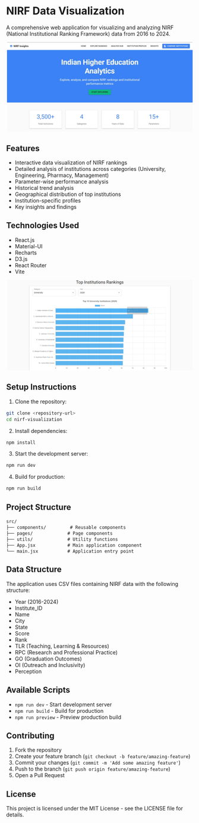# NIRF Data Visualization

A comprehensive web application for visualizing and analyzing NIRF (National Institutional Ranking Framework) data from 2016 to 2024.
<p align="center">
  <img src="image/main_page.jpg" width="500" alt="Insights Visualization">
</p>


## Features

- Interactive data visualization of NIRF rankings
- Detailed analysis of institutions across categories (University, Engineering, Pharmacy, Management)
- Parameter-wise performance analysis
- Historical trend analysis
- Geographical distribution of top institutions
- Institution-specific profiles
- Key insights and findings

## Technologies Used

- React.js
- Material-UI
- Recharts
- D3.js
- React Router
- Vite

<p align="center">
  <img src="image/top_institution_ranking.jpg" width="500" alt="Insights Visualization">
</p>


## Setup Instructions

1. Clone the repository:
```bash
git clone <repository-url>
cd nirf-visualization
```

2. Install dependencies:
```bash
npm install
```

3. Start the development server:
```bash
npm run dev
```

4. Build for production:
```bash
npm run build
```

## Project Structure

```
src/
├── components/         # Reusable components
├── pages/             # Page components
├── utils/             # Utility functions
├── App.jsx            # Main application component
└── main.jsx           # Application entry point
```

## Data Structure

The application uses CSV files containing NIRF data with the following structure:
- Year (2016-2024)
- Institute_ID
- Name
- City
- State
- Score
- Rank
- TLR (Teaching, Learning & Resources)
- RPC (Research and Professional Practice)
- GO (Graduation Outcomes)
- OI (Outreach and Inclusivity)
- Perception

## Available Scripts

- `npm run dev` - Start development server
- `npm run build` - Build for production
- `npm run preview` - Preview production build

## Contributing

1. Fork the repository
2. Create your feature branch (`git checkout -b feature/amazing-feature`)
3. Commit your changes (`git commit -m 'Add some amazing feature'`)
4. Push to the branch (`git push origin feature/amazing-feature`)
5. Open a Pull Request

## License

This project is licensed under the MIT License - see the LICENSE file for details. 
